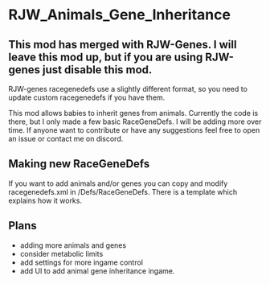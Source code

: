 # RJW_Animals_Gene_Inheritance
## This mod has merged with RJW-Genes. I will leave this mod up, but if you are using RJW-genes just disable this mod. 
RJW-genes racegenedefs use a slightly different format, so you need to update custom racegenedefs if you have them.

This mod allows babies to inherit genes from animals. Currently the code is there, but I only made a few basic RaceGeneDefs. I will be adding more over time. If anyone want to contribute or have any suggestions feel free to open an issue or contact me on discord.

## Making new RaceGeneDefs
If you want to add animals and/or genes you can copy and modify racegenedefs.xml in /Defs/RaceGeneDefs. There is a template which explains how it works. 

## Plans
- adding more animals and genes
- consider metabolic limits
- add settings for more ingame control
- add UI to add animal gene inheritance ingame. 
